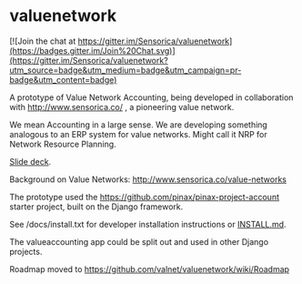 valuenetwork
=====================

[![Join the chat at https://gitter.im/Sensorica/valuenetwork](https://badges.gitter.im/Join%20Chat.svg)](https://gitter.im/Sensorica/valuenetwork?utm_source=badge&utm_medium=badge&utm_campaign=pr-badge&utm_content=badge)

A prototype of Value Network Accounting, being developed in collaboration with http://www.sensorica.co/ , a pioneering value network.

We mean Accounting in a large sense.  We are developing something analogous to an ERP system for value networks.  Might call it NRP for Network Resource Planning.

[Slide deck](https://docs.google.com/presentation/d/1JEPsxJOjEMHNhvIGLXzcvovrpXqpoY75YaPHDKI0t9w/pub?start=false&loop=false&delayms=3000).

Background on Value Networks: http://www.sensorica.co/value-networks

The prototype used the https://github.com/pinax/pinax-project-account starter project, built on the Django framework.

See /docs/install.txt for developer installation instructions or [INSTALL.md](INSTALL.md).

The valueaccounting app could be split out and used in other Django projects.

Roadmap moved to https://github.com/valnet/valuenetwork/wiki/Roadmap
